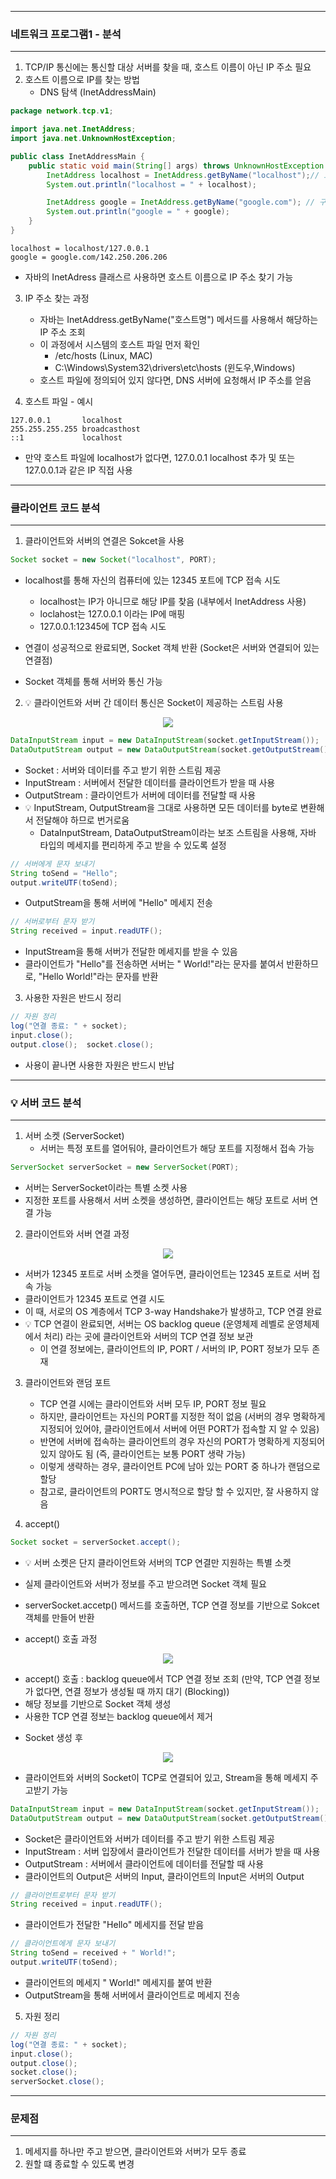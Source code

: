 -----
### 네트워크 프로그램1 - 분석
----
1. TCP/IP 통신에는 통신할 대상 서버를 찾을 때, 호스트 이름이 아닌 IP 주소 필요
2. 호스트 이름으로 IP를 찾는 방법
   - DNS 탐색 (InetAddressMain)
```java
package network.tcp.v1;

import java.net.InetAddress;
import java.net.UnknownHostException;

public class InetAddressMain {
    public static void main(String[] args) throws UnknownHostException {
        InetAddress localhost = InetAddress.getByName("localhost");// 호스트 이름으로 해당 IP 주소 획득
        System.out.println("localhost = " + localhost);

        InetAddress google = InetAddress.getByName("google.com"); // 구글 같은 도메인은 계속해서 아이피가 변경 (서버 분산 목적)
        System.out.println("google = " + google);
    }
}
```
```
localhost = localhost/127.0.0.1
google = google.com/142.250.206.206
```

  - 자바의 InetAdress 클래스르 사용하면 호스트 이름으로 IP 주소 찾기 가능

3. IP 주소 찾는 과정
   - 자바는 InetAddress.getByName("호스트명") 메서드를 사용해서 해당하는 IP 주소 조회
   - 이 과정에서 시스템의 호스트 파일 먼저 확인
     + /etc/hosts (Linux, MAC)
     + C:\Windows\System32\drivers\etc\hosts  (윈도우,Windows)
   - 호스트 파일에 정의되어 있지 않다면, DNS 서버에 요청해서 IP 주소를 얻음

4. 호스트 파일 - 예시
```
127.0.0.1       localhost
255.255.255.255 broadcasthost
::1             localhost
```
  - 만약 호스트 파일에 localhost가 없다면, 127.0.0.1 localhost 추가 및 또는 127.0.0.1과 같은 IP 직접 사용

-----
### 클라이언트 코드 분석
-----
1. 클라이언트와 서버의 연결은 Sokcet을 사용
```java
Socket socket = new Socket("localhost", PORT);
```

  - localhost를 통해 자신의 컴퓨터에 있는 12345 포트에 TCP 접속 시도
    + localhost는 IP가 아니므로 해당 IP를 찾음 (내부에서 InetAddress 사용)
    + loclahost는 127.0.0.1 이라는 IP에 매핑
    + 127.0.0.1:12345에 TCP 접속 시도

  - 연결이 성공적으로 완료되면, Socket 객체 반환 (Socket은 서버와 연결되어 있는 연결점)
  - Socket 객체를 통해 서버와 통신 가능

2. 💡 클라이언트와 서버 간 데이터 통신은 Socket이 제공하는 스트림 사용
<div align="center">
<img src="https://github.com/user-attachments/assets/526e1ea2-a50d-4014-b45c-7e09e9616bd8">
</div>

```java
DataInputStream input = new DataInputStream(socket.getInputStream());
DataOutputStream output = new DataOutputStream(socket.getOutputStream());
```
  - Socket : 서버와 데이터를 주고 받기 위한 스트림 제공
  - InputStream : 서버에서 전달한 데이터를 클라이언트가 받을 때 사용
  - OutputStream : 클라이언트가 서버에 데이터를 전달할 때 사용
  - 💡 InputStream, OutputStream을 그대로 사용하면 모든 데이터를 byte로 변환해서 전달해야 하므로 번거로움
    + DataInputStream, DataOutputStream이라는 보조 스트림을 사용해, 자바 타입의 메세지를 편리하게 주고 받을 수 있도록 설정

```java
// 서버에게 문자 보내기
String toSend = "Hello";
output.writeUTF(toSend);
```
  - OutputStream을 통해 서버에 "Hello" 메세지 전송

```java
// 서버로부터 문자 받기
String received = input.readUTF();
```
  - InputStream을 통해 서버가 전달한 메세지를 받을 수 있음
  - 클라이언트가 "Hello"를 전송하면 서버는 " World!"라는 문자를 붙여서 반환하므로, "Hello World!"라는 문자를 반환

3. 사용한 자원은 반드시 정리
```java
// 자원 정리
log("연결 종료: " + socket);
input.close();
output.close();  socket.close();
```
  - 사용이 끝나면 사용한 자원은 반드시 반납

-----
### 💡 서버 코드 분석
-----
1. 서버 소켓 (ServerSocket)
   - 서버는 특정 포트를 열어둬야, 클라이언트가 해당 포트를 지정해서 접속 가능
```java
ServerSocket serverSocket = new ServerSocket(PORT);
```
  - 서버는 ServerSocket이라는 특별 소켓 사용
  - 지정한 포트를 사용해서 서버 소켓을 생성하면, 클라이언트는 해당 포트로 서버 연결 가능

2. 클라이언트와 서버 연결 과정
<div align="center">
<img src="https://github.com/user-attachments/assets/f5756a6a-21ed-429b-81b3-b8fa9b9a926f">
</div>

  - 서버가 12345 포트로 서버 소켓을 열어두면, 클라이언트는 12345 포트로 서버 접속 가능
  - 클라이언트가 12345 포트로 연결 시도
  - 이 때, 서로의 OS 계층에서 TCP 3-way Handshake가 발생하고, TCP 연결 완료
  - 💡 TCP 연결이 완료되면, 서버는 OS backlog queue (운영체제 레벨로 운영체제에서 처리) 라는 곳에 클라이언트와 서버의 TCP 연결 정보 보관
    + 이 연결 정보에는, 클라이언트의 IP, PORT / 서버의 IP, PORT 정보가 모두 존재

3. 클라이언트와 랜덤 포트
   - TCP 연결 시에는 클라이언트와 서버 모두 IP, PORT 정보 필요
   - 하지만, 클라이언트는 자신의 PORT를 지정한 적이 없음 (서버의 경우 명확하게 지정되어 있어야, 클라이언트에서 서버에 어떤 PORT가 접속할 지 알 수 있음)
   - 반면에 서버에 접속하는 클라이언트의 경우 자신의 PORT가 명확하게 지정되어 있지 않아도 됨 (즉, 클라이언트는 보통 PORT 생략 가능)
   - 이렇게 생략하는 경우, 클라이언트 PC에 남아 있는 PORT 중 하나가 랜덤으로 할당
   - 참고로, 클라이언트의 PORT도 명시적으로 할당 할 수 있지만, 잘 사용하지 않음

4. accept()
```java
Socket socket = serverSocket.accept();
```
  - 💡 서버 소켓은 단지 클라이언트와 서버의 TCP 연결만 지원하는 특별 소켓
  - 실제 클라이언트와 서버가 정보를 주고 받으려면 Socket 객체 필요
  - serverSocket.accetp() 메서드를 호출하면, TCP 연결 정보를 기반으로 Sokcet 객체를 만들어 반환

  - accept() 호출 과정
<div align="center">
<img src="https://github.com/user-attachments/assets/7ad2501a-d941-4c09-9b1c-85d130d4239d">
</div>

   + accept() 호출 : backlog queue에서 TCP 연결 정보 조회 (만약, TCP 연결 정보가 없다면, 연결 정보가 생성될 때 까지 대기 (Blocking))
   + 해당 정보를 기반으로 Socket 객체 생성
   + 사용한 TCP 연결 정보는 backlog queue에서 제거

  - Socket 생성 후
<div align="center">
<img src="https://github.com/user-attachments/assets/2fbf1bed-c4c8-4d73-9773-633086788007">
</div>

   + 클라이언트와 서버의 Socket이 TCP로 연결되어 있고, Stream을 통해 메세지 주고받기 가능

```java
DataInputStream input = new DataInputStream(socket.getInputStream());
DataOutputStream output = new DataOutputStream(socket.getOutputStream());
```
  - Socket은 클라이언트와 서버가 데이터를 주고 받기 위한 스트림 제공
  - InputStream : 서버 입장에서 클라이언트가 전달한 데이터를 서버가 받을 때 사용
  - OutputStream : 서버에서 클라이언트에 데이터를 전달할 때 사용
  - 클라이언트의 Output은 서버의 Input, 클라이언트의 Input은 서버의 Output

```java
// 클라이언트로부터 문자 받기
String received = input.readUTF();
```
  - 클라이언트가 전달한 "Hello" 메세지를 전달 받음

```java
// 클라이언트에게 문자 보내기
String toSend = received + " World!";
output.writeUTF(toSend);
```
  - 클라이언트의 메세지 " World!" 메세지를 붙여 반환
  - OutputStream을 통해 서버에서 클라이언트로 메세지 전송

5. 자원 정리
```java
// 자원 정리
log("연결 종료: " + socket);
input.close();
output.close();
socket.close();
serverSocket.close();
```

-----
### 문제점
-----
1. 메세지를 하나만 주고 받으면, 클라이언트와 서버가 모두 종료
2. 원할 떄 종료할 수 있도록 변경
